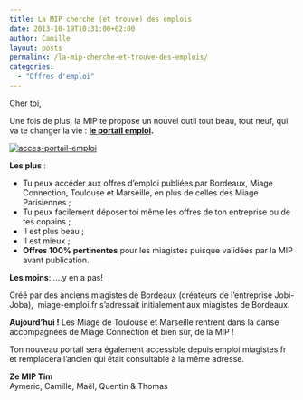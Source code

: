 ```yaml
---
title: La MIP cherche (et trouve) des emplois
date: 2013-10-19T10:31:00+02:00
author: Camille
layout: posts
permalink: /la-mip-cherche-et-trouve-des-emplois/
categories:
  - "Offres d'emploi"
---
```

Cher toi,

Une fois de plus, la MIP te propose un nouvel outil tout beau, tout neuf, qui va te changer la vie : **<a title="Portail Emploi" href="https://paris.miage-emploi.fr" target="_blank">le portail emploi</a>.**

<a href="https://paris.miage-emploi.fr" target="_blank"><img class="aligncenter size-full wp-image-2281" alt="acces-portail-emploi" src="/assets/uploads/2013/10/acces-portail-emploi.jpg" width="514" height="197" srcset="/assets/uploads/2013/10/acces-portail-emploi.jpg 514w, /assets/uploads/2013/10/acces-portail-emploi-300x115.jpg 300w" sizes="(max-width: 514px) 100vw, 514px" /></a>

**Les plus** :

  * Tu peux accéder aux offres d&#8217;emploi publiées par Bordeaux, Miage Connection, Toulouse et Marseille, en plus de celles des Miage Parisiennes ;
  * Tu peux facilement déposer toi même les offres de ton entreprise ou de tes copains ;
  * Il est plus beau ;
  * Il est mieux ;
  * **Offres 100% pertinentes** pour les miagistes puisque validées par la MIP avant publication.

**Les moins**: &#8230;.y en a pas!

Créé par des anciens miagistes de Bordeaux (créateurs de l&#8217;entreprise Jobi-Joba),  miage-emploi.fr s&#8217;adressait initialement aux miagistes de Bordeaux.

**Aujourd&#8217;hui !** Les Miage de Toulouse et Marseille rentrent dans la danse accompagnées de Miage Connection et bien sûr, de la MIP !

Ton nouveau portail sera également accessible depuis emploi.miagistes.fr et remplacera l&#8217;ancien qui était consultable à la même adresse.

**Ze MIP Tim**  
Aymeric, Camille, Maël, Quentin & Thomas
